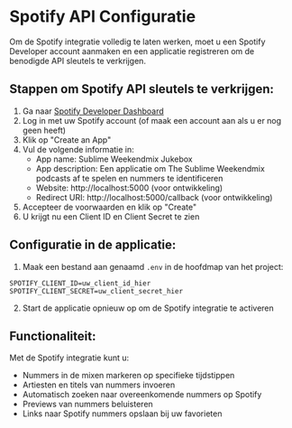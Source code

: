 # Spotify API Configuratie

Om de Spotify integratie volledig te laten werken, moet u een Spotify Developer account aanmaken en een applicatie registreren om de benodigde API sleutels te verkrijgen.

## Stappen om Spotify API sleutels te verkrijgen:

1. Ga naar [Spotify Developer Dashboard](https://developer.spotify.com/dashboard/)
2. Log in met uw Spotify account (of maak een account aan als u er nog geen heeft)
3. Klik op "Create an App"
4. Vul de volgende informatie in:
   - App name: Sublime Weekendmix Jukebox
   - App description: Een applicatie om The Sublime Weekendmix podcasts af te spelen en nummers te identificeren
   - Website: http://localhost:5000 (voor ontwikkeling)
   - Redirect URI: http://localhost:5000/callback (voor ontwikkeling)
5. Accepteer de voorwaarden en klik op "Create"
6. U krijgt nu een Client ID en Client Secret te zien

## Configuratie in de applicatie:

1. Maak een bestand aan genaamd `.env` in de hoofdmap van het project:

```
SPOTIFY_CLIENT_ID=uw_client_id_hier
SPOTIFY_CLIENT_SECRET=uw_client_secret_hier
```

2. Start de applicatie opnieuw op om de Spotify integratie te activeren

## Functionaliteit:

Met de Spotify integratie kunt u:
- Nummers in de mixen markeren op specifieke tijdstippen
- Artiesten en titels van nummers invoeren
- Automatisch zoeken naar overeenkomende nummers op Spotify
- Previews van nummers beluisteren
- Links naar Spotify nummers opslaan bij uw favorieten

